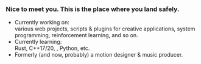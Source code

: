 ### Nice to meet you. This is the place where you land safely.

- Currently working on:\
various web projects, scripts & plugins for creative applications, system programming, reinforcement learning, and so on. 
- Currently learning:\
Rust, C++17/20, , Python, etc.
- Formerly (and now, probably) a motion designer & music producer.
